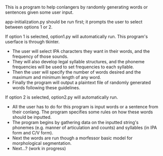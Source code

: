 This is a program to help conlangers by randomly generating words or sentences given some user input. 

app-initialization.py should be run first; it prompts the user to select between options 1 or 2. 

If option 1 is selected, option1.py will automatically run. This program's userface is through tkinter.
* The user will select IPA characters they want in their words, and the frequency of those sounds. 
* They will also develop legal syllable structures, and the phoneme frequencies will be used to set frequencies to each syllable. 
* Then the user will specify the number of words desired and the maximum and minimum length of any word. 
* Finally the program will output a plaintext file of randomly generated words following these guidelines. 

If option 2 is selected, option2.py will automatically run. 
* All the user has to do for this program is input words or a sentence from their conlang. The program specifies some rules on how these words should be inputted. 
* The program begins by gathering data on the inputted string's phonemes (e.g. manner of articulation and counts) and syllables (in IPA form and C/V form). 
* Next the words are run though a morfessor basic model for morphological segmentation. 
* Next...? (work in progress)
